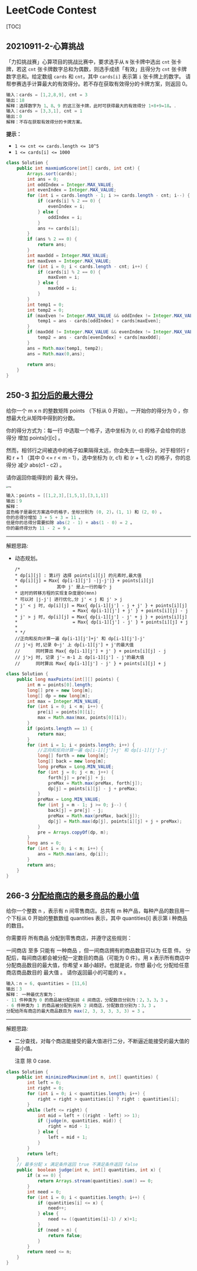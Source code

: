 # LeetCode Contest

[TOC]



## 20210911-2-心算挑战

「力扣挑战赛」心算项目的挑战比赛中，要求选手从 `N` 张卡牌中选出 `cnt` 张卡牌，若这 `cnt` 张卡牌数字总和为偶数，则选手成绩「有效」且得分为 `cnt` 张卡牌数字总和。给定数组 `cards` 和 `cnt`，其中 `cards[i]` 表示第 `i` 张卡牌上的数字。 请帮参赛选手计算最大的有效得分。若不存在获取有效得分的卡牌方案，则返回 0。

```java
输入：cards = [1,2,8,9], cnt = 3
输出：18
解释：选择数字为 1、8、9 的这三张卡牌，此时可获得最大的有效得分 1+8+9=18。.
输入：cards = [3,3,1], cnt = 1
输出：0
解释：不存在获取有效得分的卡牌方案。
```

**提示：**

- `1 <= cnt <= cards.length <= 10^5`
- `1 <= cards[i] <= 1000`

```java
class Solution {
    public int maxmiumScore(int[] cards, int cnt) {
        Arrays.sort(cards);
        int ans = 0;
        int oddIndex = Integer.MAX_VALUE;
        int evenIndex = Integer.MAX_VALUE;
        for (int i = cards.length - 1; i >= cards.length - cnt; i--) {
            if (cards[i] % 2 == 0) {
                evenIndex = i;
            } else {
                oddIndex = i;
            }
            ans += cards[i];
        }
        if (ans % 2 == 0) {
            return ans;
        }
        int maxOdd = Integer.MAX_VALUE;
        int maxEven = Integer.MAX_VALUE;
        for (int i = 0; i < cards.length - cnt; i++) {
            if (cards[i] % 2 == 0) {
                maxEven = i;
            } else {
                maxOdd = i;
            }
        }
        int temp1 = 0;
        int temp2 = 0;
        if (maxEven != Integer.MAX_VALUE && oddIndex != Integer.MAX_VALUE) {
            temp1 = ans - cards[oddIndex] + cards[maxEven];
        }
        if (maxOdd != Integer.MAX_VALUE && evenIndex != Integer.MAX_VALUE) {
            temp2 = ans - cards[evenIndex] + cards[maxOdd];
        }
        ans = Math.max(temp1, temp2);
        ans = Math.max(0,ans);
       
        return ans;
    }
}
```

## 250-3 [扣分后的最大得分](https://leetcode-cn.com/problems/maximum-number-of-points-with-cost/)

给你一个 m x n 的整数矩阵 points （下标从 0 开始）。一开始你的得分为 0 ，你想最大化从矩阵中得到的分数。

你的得分方式为：每一行 中选取一个格子，选中坐标为 (r, c) 的格子会给你的总得分 增加 points[r][c] 。

然而，相邻行之间被选中的格子如果隔得太远，你会失去一些得分。对于相邻行 r 和 r + 1 （其中 0 <= r < m - 1），选中坐标为 (r, c1) 和 (r + 1, c2) 的格子，你的总得分 减少 abs(c1 - c2) 。

请你返回你能得到的 最大 得分。

<img src="asset/LeetCode%20Contest.assets/screenshot-2021-07-12-at-13-40-26-diagram-drawio-diagrams-net.png" alt="img" style="zoom:33%;" />

```java
输入：points = [[1,2,3],[1,5,1],[3,1,1]]
输出：9
解释：
蓝色格子是最优方案选中的格子，坐标分别为 (0, 2)，(1, 1) 和 (2, 0) 。
你的总得分增加 3 + 5 + 3 = 11 。
但是你的总得分需要扣除 abs(2 - 1) + abs(1 - 0) = 2 。
你的最终得分为 11 - 2 = 9 。
```

---

解题思路:

- 动态规划。

  ```
  /*
  * dp[i][j] : 第i行 选择 points[i][j] 的元素时,最大值
  * dp[i][j] = Max{ dp[i-1][j'] -|j-j'|} + points[i][j]
  *               其中 j' 是上一行的每个 j
  * 这时的转移方程的实现复杂度是O(mnn)
  * 可以对 |j-j'| 进行优化,分 j' < j 和 j' > j
  * j' < j 时, dp[i][j] = Max{ dp[i-1][j'] - j + j' } + points[i][j]
  *                     = Max{ dp[i-1][j'] + j' } + points[i][j] - j
  * j' > j 时, dp[i][j] = Max{ dp[i-1][j'] - j' + j } + points[i][j]
  *                     = Max{ dp[i-1][j'] - j' } + points[i][j] + j
  *
  * */
  //正向和反向计算一遍 dp[i-1][j']+j' 和 dp[i-1][j']-j'
  // j'<j 时,记录 0~j' 上 dp[i-1][j'] + j'的最大值
  //      同时算出 Max{ dp[i-1][j'] + j' } + points[i][j] - j
  // j'>j 时, 记录 j'~ m-1 上 dp[i-1][j'] - j'的最大值
  //      同时算出 Max{ dp[i-1][j'] - j' } + points[i][j] + j
  ```

```java
class Solution {
    public long maxPoints(int[][] points) {
        int m = points[0].length;
        long[] pre = new long[m];
        long[] dp = new long[m];
        int max = Integer.MIN_VALUE;
        for (int i = 0; i < m; i++) {
            pre[i] = points[0][i];
            max = Math.max(max, points[0][i]);
        }
        if (points.length == 1) {
            return max;
        }
        for (int i = 1; i < points.length; i++) {
            //正向和反向计算一遍 dp[i-1][j']+j' 和 dp[i-1][j']-j'
            long[] forth = new long[m];
            long[] back = new long[m];
            long preMax = Long.MIN_VALUE;
            for (int j = 0; j < m; j++) {
                forth[j] = pre[j] + j;
                preMax = Math.max(preMax, forth[j]);
                dp[j] = points[i][j] - j + preMax;
            }
            preMax = Long.MIN_VALUE;
            for (int j = m - 1; j >= 0; j--) {
                back[j] = pre[j] - j;
                preMax = Math.max(preMax, back[j]);
                dp[j] = Math.max(dp[j], points[i][j] + j + preMax);
            }
            pre = Arrays.copyOf(dp, m);
        }
        long ans = 0;
        for (int i = 0; i < m; i++) {
            ans = Math.max(ans, dp[i]);
        }
        return ans;
    }
}
```





## 266-3 [分配给商店的最多商品的最小值](https://leetcode-cn.com/problems/minimized-maximum-of-products-distributed-to-any-store/)

给你一个整数 n ，表示有 n 间零售商店。总共有 m 种产品，每种产品的数目用一个下标从 0 开始的整数数组 quantities 表示，其中 quantities[i] 表示第 i 种商品的数目。

你需要将 所有商品 分配到零售商店，并遵守这些规则：

一间商店 至多 只能有 一种商品 ，但一间商店拥有的商品数目可以为 任意 件。
分配后，每间商店都会被分配一定数目的商品（可能为 0 件）。用 x 表示所有商店中分配商品数目的最大值，你希望 x 越小越好。也就是说，你想 最小化 分配给任意商店商品数目的 最大值 。
请你返回最小的可能的 x 。

```java
输入：n = 6, quantities = [11,6]
输出：3
解释： 一种最优方案为：
- 11 件种类为 0 的商品被分配到前 4 间商店，分配数目分别为：2，3，3，3 。
- 6 件种类为 1 的商品被分配到另外 2 间商店，分配数目分别为：3，3 。
分配给所有商店的最大商品数目为 max(2, 3, 3, 3, 3, 3) = 3 。
```

---

解题思路:

- 二分查找，对每个商店能接受的最大值进行二分，不断逼近能接受的最大值的最小值。

  注意 除 0 case. 

```java
class Solution {
    public int minimizedMaximum(int n, int[] quantities) {
        int left = 0;
        int right = 0;
        for (int i = 0; i < quantities.length; i++) {
            right = right > quantities[i] ? right : quantities[i];
        }
        while (left <= right) {
            int mid = left + ((right - left) >> 1);
            if (judge(n, quantities, mid)) {
                right = mid - 1;
            } else {
                left = mid + 1;
            }
        }
        return left;
    }
    // 最多分配 x 满足条件返回 true 不满足条件返回 false
    public  boolean judge(int n, int[] quantities, int x) {
        if (x == 0) {
            return Arrays.stream(quantities).sum() == 0;
        }
        int need = 0;
        for (int i = 0; i < quantities.length; i++) {
            if (quantities[i] <= x) {
                need++;
            } else {
                need += ((quantities[i]-1) / x)+1;
            }
            if (need > n) {
                return false;
            }
        }
        return need <= n;
    }
}
```

